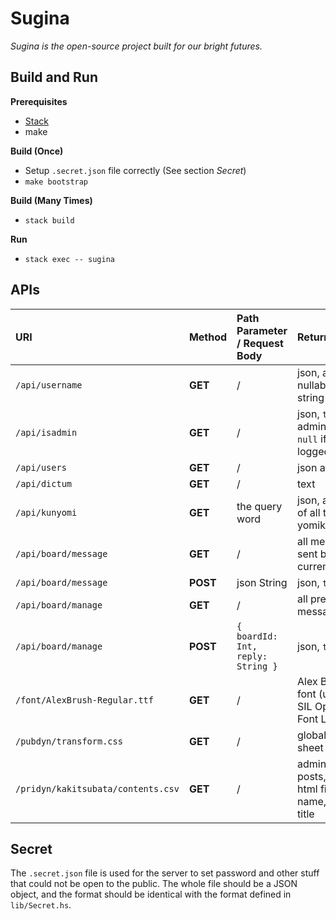 # Sugina

_Sugina is the open-source project built for our bright futures._

## Build and Run

**Prerequisites**

* [Stack](https://www.haskellstack.org/)
* make

**Build (Once)**

* Setup `.secret.json` file correctly (See section _Secret_)
* `make bootstrap`

**Build (Many Times)**

* `stack build`

**Run**

* `stack exec -- sugina`

## APIs

| URI | Method | Path Parameter / Request Body | Return Value | Defined in | Auth |
| :- | :- | :- | :- | :- | :- |
| `/api/username` | **GET** | / | json, a nullable string | `src/Handler/UserName.hs` | / |
| `/api/isadmin` | **GET** | / | json, `true` if is administrator, `null` if not logged in | `src/Handler/IsAdmin.hs` | / |
| `/api/users` | **GET** | / | json array | `src/Handler/Users.hs` | Admin |
| `/api/dictum` | **GET** | / | text | `src/Handler/Dictum.hs` | / |
| `/api/kunyomi` | **GET** | the query word | json, an array of all the yomikata | `src/Handler/Kunyomi.hs` | / |
| `/api/board/message` | **GET** | / | all messages sent by current user | `src/Handler/Board.hs` | User |
| `/api/board/message` | **POST** | json String | json, `true` | `src/Handler/Board.hs` | User |
| `/api/board/manage` | **GET** | / | all previous messages | `src/Handler/Board.hs` | Admin |
| `/api/board/manage` | **POST** | `{ boardId: Int, reply: String }` | json, `true` | `src/Handler/Board.hs` | Admin |
| `/font/AlexBrush-Regular.ttf` | **GET** | / | Alex Brush font (under SIL Open Font License) | `pubsta/font/AlexBrush-Regular.ttf` | / |
| `/pubdyn/transform.css` | **GET** | / | global style sheet | `pubdyn/transform.css` | / |
| `/pridyn/kakitsubata/contents.csv` | **GET** | / | administrator posts, (a) html file name, (b) title | `/pridyn/kakitsubata/Makefile` | Admin |

## Secret

The `.secret.json` file is used for the server to set password and other stuff that could not be open to the public. The whole file should be a JSON object, and the format should be identical with the format defined in `lib/Secret.hs`.
